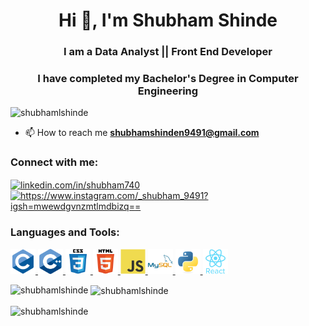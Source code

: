 <h1 align="center">Hi 👋, I'm Shubham Shinde</h1>
<h3 align="center">I am a Data Analyst || Front End Developer</h3>
<h3 align="center">I have completed my Bachelor's Degree in Computer Engineering</h3>

<p align="left"> <img src="https://komarev.com/ghpvc/?username=shubhamlshinde&label=Profile%20views&color=0e75b6&style=flat" alt="shubhamlshinde" /> </p>

- 📫 How to reach me **shubhamshinden9491@gmail.com**

<h3 align="left">Connect with me:</h3>
<p align="left">
<a href="https://linkedin.com/in/https://www.linkedin.com/in/shubham740" target="blank"><img align="center" src="https://raw.githubusercontent.com/rahuldkjain/github-profile-readme-generator/master/src/images/icons/Social/linked-in-alt.svg" alt="linkedin.com/in/shubham740" height="30" width="40" /></a>
<a href="https://instagram.com/https://www.instagram.com/_shubham_9491?igsh=mwewdgvnzmtlmdbizq==" target="blank"><img align="center" src="https://raw.githubusercontent.com/rahuldkjain/github-profile-readme-generator/master/src/images/icons/Social/instagram.svg" alt="https://www.instagram.com/_shubham_9491?igsh=mwewdgvnzmtlmdbizq==" height="30" width="40" /></a>
</p>

<h3 align="left">Languages and Tools:</h3>
<p align="left"> <a href="https://www.cprogramming.com/" target="_blank" rel="noreferrer"> <img src="https://raw.githubusercontent.com/devicons/devicon/master/icons/c/c-original.svg" alt="c" width="40" height="40"/> </a> <a href="https://www.w3schools.com/cpp/" target="_blank" rel="noreferrer"> <img src="https://raw.githubusercontent.com/devicons/devicon/master/icons/cplusplus/cplusplus-original.svg" alt="cplusplus" width="40" height="40"/> </a> <a href="https://www.w3schools.com/css/" target="_blank" rel="noreferrer"> <img src="https://raw.githubusercontent.com/devicons/devicon/master/icons/css3/css3-original-wordmark.svg" alt="css3" width="40" height="40"/> </a> <a href="https://www.w3.org/html/" target="_blank" rel="noreferrer"> <img src="https://raw.githubusercontent.com/devicons/devicon/master/icons/html5/html5-original-wordmark.svg" alt="html5" width="40" height="40"/> </a> <a href="https://developer.mozilla.org/en-US/docs/Web/JavaScript" target="_blank" rel="noreferrer"> <img src="https://raw.githubusercontent.com/devicons/devicon/master/icons/javascript/javascript-original.svg" alt="javascript" width="40" height="40"/> </a> <a href="https://www.mysql.com/" target="_blank" rel="noreferrer"> <img src="https://raw.githubusercontent.com/devicons/devicon/master/icons/mysql/mysql-original-wordmark.svg" alt="mysql" width="40" height="40"/> </a> <a href="https://www.python.org" target="_blank" rel="noreferrer"> <img src="https://raw.githubusercontent.com/devicons/devicon/master/icons/python/python-original.svg" alt="python" width="40" height="40"/> </a> <a href="https://reactjs.org/" target="_blank" rel="noreferrer"> <img src="https://raw.githubusercontent.com/devicons/devicon/master/icons/react/react-original-wordmark.svg" alt="react" width="40" height="40"/> </a> </p>

<p><img align="left" src="https://github-readme-stats.vercel.app/api/top-langs?username=shubhamlshinde&show_icons=true&locale=en&layout=compact" alt="shubhamlshinde" /></p>

<p>&nbsp;<img align="center" src="https://github-readme-stats.vercel.app/api?username=shubhamlshinde&show_icons=true&locale=en" alt="shubhamlshinde" /></p>

<p><img align="center" src="https://github-readme-streak-stats.herokuapp.com/?user=shubhamlshinde&" alt="shubhamlshinde" /></p>

